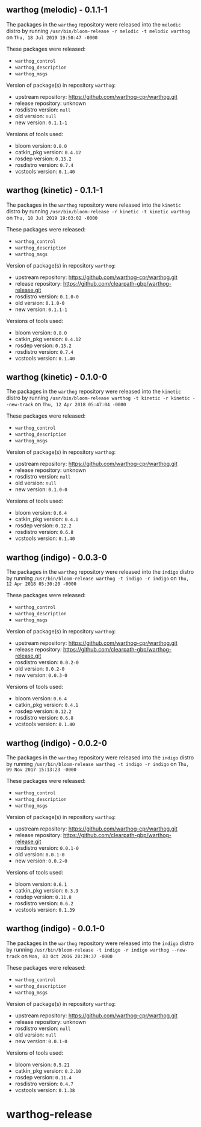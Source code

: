 ## warthog (melodic) - 0.1.1-1

The packages in the `warthog` repository were released into the `melodic` distro by running `/usr/bin/bloom-release -r melodic -t melodic warthog` on `Thu, 18 Jul 2019 19:50:47 -0000`

These packages were released:
- `warthog_control`
- `warthog_description`
- `warthog_msgs`

Version of package(s) in repository `warthog`:

- upstream repository: https://github.com/warthog-cpr/warthog.git
- release repository: unknown
- rosdistro version: `null`
- old version: `null`
- new version: `0.1.1-1`

Versions of tools used:

- bloom version: `0.8.0`
- catkin_pkg version: `0.4.12`
- rosdep version: `0.15.2`
- rosdistro version: `0.7.4`
- vcstools version: `0.1.40`


## warthog (kinetic) - 0.1.1-1

The packages in the `warthog` repository were released into the `kinetic` distro by running `/usr/bin/bloom-release -r kinetic -t kinetic warthog` on `Thu, 18 Jul 2019 19:03:02 -0000`

These packages were released:
- `warthog_control`
- `warthog_description`
- `warthog_msgs`

Version of package(s) in repository `warthog`:

- upstream repository: https://github.com/warthog-cpr/warthog.git
- release repository: https://github.com/clearpath-gbp/warthog-release.git
- rosdistro version: `0.1.0-0`
- old version: `0.1.0-0`
- new version: `0.1.1-1`

Versions of tools used:

- bloom version: `0.8.0`
- catkin_pkg version: `0.4.12`
- rosdep version: `0.15.2`
- rosdistro version: `0.7.4`
- vcstools version: `0.1.40`


## warthog (kinetic) - 0.1.0-0

The packages in the `warthog` repository were released into the `kinetic` distro by running `/usr/bin/bloom-release warthog -t kinetic -r kinetic --new-track` on `Thu, 12 Apr 2018 05:47:04 -0000`

These packages were released:
- `warthog_control`
- `warthog_description`
- `warthog_msgs`

Version of package(s) in repository `warthog`:

- upstream repository: https://github.com/warthog-cpr/warthog.git
- release repository: unknown
- rosdistro version: `null`
- old version: `null`
- new version: `0.1.0-0`

Versions of tools used:

- bloom version: `0.6.4`
- catkin_pkg version: `0.4.1`
- rosdep version: `0.12.2`
- rosdistro version: `0.6.8`
- vcstools version: `0.1.40`


## warthog (indigo) - 0.0.3-0

The packages in the `warthog` repository were released into the `indigo` distro by running `/usr/bin/bloom-release warthog -t indigo -r indigo` on `Thu, 12 Apr 2018 05:30:20 -0000`

These packages were released:
- `warthog_control`
- `warthog_description`
- `warthog_msgs`

Version of package(s) in repository `warthog`:

- upstream repository: https://github.com/warthog-cpr/warthog.git
- release repository: https://github.com/clearpath-gbp/warthog-release.git
- rosdistro version: `0.0.2-0`
- old version: `0.0.2-0`
- new version: `0.0.3-0`

Versions of tools used:

- bloom version: `0.6.4`
- catkin_pkg version: `0.4.1`
- rosdep version: `0.12.2`
- rosdistro version: `0.6.8`
- vcstools version: `0.1.40`


## warthog (indigo) - 0.0.2-0

The packages in the `warthog` repository were released into the `indigo` distro by running `/usr/bin/bloom-release warthog -t indigo -r indigo` on `Thu, 09 Nov 2017 15:13:23 -0000`

These packages were released:
- `warthog_control`
- `warthog_description`
- `warthog_msgs`

Version of package(s) in repository `warthog`:

- upstream repository: https://github.com/warthog-cpr/warthog.git
- release repository: https://github.com/clearpath-gbp/warthog-release.git
- rosdistro version: `0.0.1-0`
- old version: `0.0.1-0`
- new version: `0.0.2-0`

Versions of tools used:

- bloom version: `0.6.1`
- catkin_pkg version: `0.3.9`
- rosdep version: `0.11.8`
- rosdistro version: `0.6.2`
- vcstools version: `0.1.39`


## warthog (indigo) - 0.0.1-0

The packages in the `warthog` repository were released into the `indigo` distro by running `/usr/bin/bloom-release -t indigo -r indigo warthog --new-track` on `Mon, 03 Oct 2016 20:39:37 -0000`

These packages were released:
- `warthog_control`
- `warthog_description`
- `warthog_msgs`

Version of package(s) in repository `warthog`:

- upstream repository: https://github.com/warthog-cpr/warthog.git
- release repository: unknown
- rosdistro version: `null`
- old version: `null`
- new version: `0.0.1-0`

Versions of tools used:

- bloom version: `0.5.21`
- catkin_pkg version: `0.2.10`
- rosdep version: `0.11.4`
- rosdistro version: `0.4.7`
- vcstools version: `0.1.38`


# warthog-release